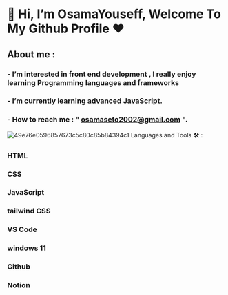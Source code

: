 # 👋 Hi, I’m **OsamaYouseff**, Welcome To My Github Profile ♥

## About me :
### - I’m interested in front end development , I really enjoy learning Programming languages and frameworks 
### - I’m currently learning advanced JavaScript.
### - How to reach me : " osamaseto2002@gmail.com ".
![49e76e0596857673c5c80c85b84394c1](https://github.com/OsamaYouseff/OsamaYouseff/assets/94643063/3a7212ea-ec22-4bf7-8be5-71b7d4602518)
Languages and Tools 🛠 :
### HTML
### CSS 
### JavaScript
### tailwind CSS
### VS Code
### windows 11
### Github
### Notion 


